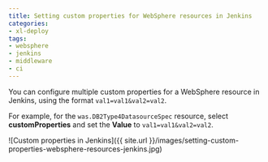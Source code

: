 ```yaml
---
title: Setting custom properties for WebSphere resources in Jenkins
categories:
- xl-deploy
tags:
- websphere
- jenkins
- middleware
- ci
---
```


You can configure multiple custom properties for a WebSphere resource in Jenkins, using the format `val1=val1&val2=val2`.

For example, for the `was.DB2Type4DatasourceSpec` resource, select **customProperties** and set the **Value** to `val1=val1&val2=val2`.

![Custom properties in Jenkins]({{ site.url }}/images/setting-custom-properties-websphere-resources-jenkins.jpg)